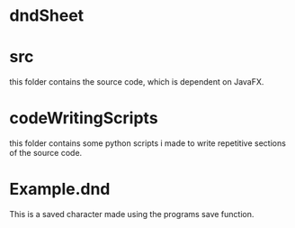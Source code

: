 # dndSheet

# src
this folder contains the source code, which is dependent on JavaFX.

# codeWritingScripts
this folder contains some python scripts i made to write repetitive sections of the source code.

# Example.dnd
This is a saved character made using the programs save function.
